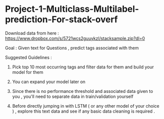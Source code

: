 # Project-1-Multiclass-Multilabel-prediction-For-stack-overf

Download data from here : https://www.dropbox.com/s/5721wcs2guuykzl/stacksample.zip?dl=0

Goal : Given text for Questions , predict tags associated with them 

Suggested Guidelines : 

1. Pick top 10 most occurring tags and filter data for them and build your model for them 

2. You can expand your model later on 

3. Since there is no performance threshold and associated data given to you , you'll need to separate data in train/validation yourself 

4. Before directly jumping in with LSTM ( or any other model of your choice ) , explore this text data and see if any basic data cleaning is required .
